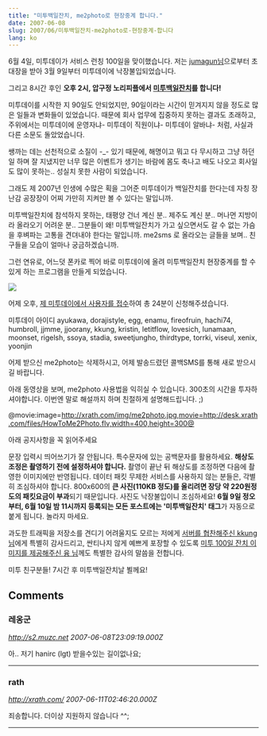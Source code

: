 ```yaml
---
title: "미투백일잔치, me2photo로 현장중계 합니다."
date: 2007-06-08
slug: 2007/06/미투백일잔치-me2photo로-현장중계-합니다
lang: ko
---
```


6월 4일, 미투데이가 서비스 런칭 100일을 맞이했습니다. 저는 [jumagun님](http://me2day.net/jumagun)으로부터 초대장을 받아 3월 9일부터 미투데이에 낙장불입되었습니다.

그리고 8시간 후인 **오후 2시, 압구정 노리피플에서 [미투백일잔치](http://sumanpark.springnote.com/pages/280660.xhtml)를 합니다!**

미투데이를 시작한 지 90일도 안되었지만, 90일이라는 시간이 믿겨지지 않을 정도로 많은 일들과 변화들이 있었습니다. 때문에 회사 업무에 집중하지 못하는 결과도 초래하고, 주위에서는 미투데이에 운영자냐- 미투데이 직원이냐- 미투데이 알바냐- 처럼, 사실과 다른 소문도 돌았었습니다. 

쌩까는 데는 선천적으로 소질이 -_- 있기 때문에, 해명이고 뭐고 다 무시하고 그냥 하던 일 하며 잘 지냈지만 너무 많은 이벤트가 생기는 바람에 몸도 축나고 배도 나오고 회사일도 많이 못하는.. 성실치 못한 사람이 되었습니다. 

그래도 제 2007년 인생에 수많은 획을 그어준 미투데이가 백일잔치를 한다는데 자칭 장난감 공장장이 어찌 가만히 지켜만 볼 수 있다는 말입니까.

미투백일잔치에 참석하지 못하는, 태평양 건너 계신 분.. 제주도 계신 분.. 
머나먼 지방이라 올라오기 어려운 분.. 그분들이 왜! 미투백일잔치가 가고 싶으면서도 갈 수 없는 가슴을 후벼파는 고통을 견뎌내야 한다는 말입니까. 
me2sms 로 올라오는 글들을 보며.. 친구들을 모습이 얼마나 궁금하겠습니까.

그런 연유로, 어느덧 폰카로 찍어 바로 미투데이에 올려 미투백일잔치 현장중계를 할 수 있게 하는 프로그램을 만들게 되었습니다.

![](/img/me2photo_shot.jpg)

어제 오후, [제 미투데이에서 사용자를 접수](http://me2day.net/rath/2007/06/08#12:46:44)하여 총 24분이 신청해주셨습니다.

미투데이 아이디 ayukawa, dorajistyle, egg, enamu, fireofruin, hachi74, humbroll, jjmme, jjoorany, kkung, kristin, letitflow, lovesich, lunamaan, moonset, rigelsh, ssoya, stadia, sweetjungho, thirdtype, torrki, viseul, xenix, yoonjin 

어제 받으신 me2photo는 삭제하시고, 어제 발송드렸던 콜백SMS를 통해 새로 받으시길 바랍니다.

아래 동영상을 보며, me2photo 사용법을 익히실 수 있습니다. 300초의 시간을 투자하셔야합니다.
이번엔 말로 해설까지 하며 친절하게 설명해드립니다. ;) 

@movie:image=http://xrath.com/img/me2photo.jpg,movie=http://desk.xrath.com/files/HowToMe2Photo.flv,width=400,height=300@

아래 공지사항을 꼭 읽어주세요

문장 입력시 띄어쓰기가 잘 안됩니다. 특수문자에 있는 공백문자를 활용하세요.
**해상도 조정은 촬영하기 전에 설정하셔야 합니다.** 촬영이 끝난 뒤 해상도를 조정하면 다음에 촬영한 이미지에만 반영됩니다.
데이터 패킷 무제한 서비스를 사용하지 않는 분들은, 각별히 조심하셔야 합니다. 800x600의 **큰 사진(110KB 정도)를 올리려면 장당 약 220원정도의 패킷요금이 부과**되기 때문입니다.
사진도 낙장불입이니 조심하세요!
**6월 9일 정오부터, 6월 10일 밤 11시까지 등록되는 모든 포스트에는 '미투백일잔치' 태그**가 자동으로 붙게 됩니다. 놀라지 마세요.

과도한 트래픽을 저장소를 견디기 어려울지도 모르는 저에게 [서버를 협찬해주신 kkung 님](http://www.kkung.net/tt)에게 특별히 감사드리고, 싼티나지 않게 예쁘게 포장할 수 있도록 [미투 100일 잔치 이미지를 제공해주신 융 님](http://me2day.net/subalter)께도 특별한 감사의 말씀을 전합니다.

미투 친구분들! 7시간 후 미투백일잔치날 뵐께요!

## Comments

### 레옹군
*http://s2.muzc.net*
*2007-06-08T23:09:19.000Z*

아.. 저기 hanirc (lgt) 받을수있는 길이없나요;

---

### rath
*http://xrath.com/*
*2007-06-11T02:46:20.000Z*

죄송합니다. 더이상 지원하지 않습니다 ^^;

---


